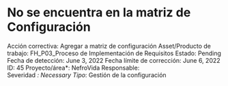 # No se encuentra en la matriz de Configuración

Acción correctiva: Agregar a matriz de configuración
Asset/Producto de trabajo: FH_P03_Proceso de Implementación de Requisitos
Estado: Pending
Fecha de detección: June 3, 2022
Fecha límite de corrección: June 6, 2022
ID: 45
Proyecto/área*: NefroVida
Responsable:  
Severidad *: Necessary
Tipo*: Gestión de la configuración